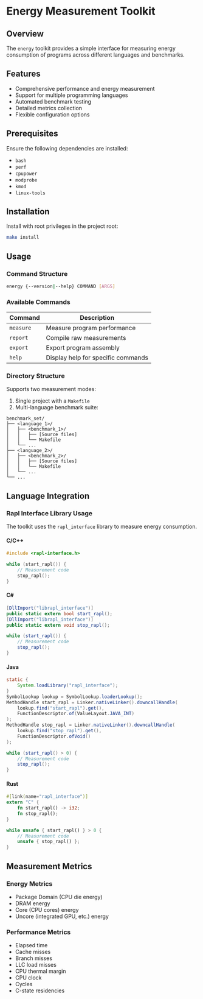 # Energy Measurement Toolkit

## Overview

The `energy` toolkit provides a simple interface for measuring energy consumption of programs across different languages and benchmarks.

## Features

- Comprehensive performance and energy measurement
- Support for multiple programming languages
- Automated benchmark testing
- Detailed metrics collection
- Flexible configuration options

## Prerequisites

Ensure the following dependencies are installed:
- `bash`
- `perf`
- `cpupower`
- `modprobe`
- `kmod`
- `linux-tools`

## Installation

Install with root privileges in the project root:
```bash
make install
```

## Usage

### Command Structure

```bash
energy {--version|--help} COMMAND [ARGS]
```

### Available Commands

| Command | Description |
|---------|-------------|
| `measure` | Measure program performance |
| `report` | Compile raw measurements |
| `export` | Export program assembly |
| `help` | Display help for specific commands |

### Directory Structure

Supports two measurement modes:
1. Single project with a `Makefile`
2. Multi-language benchmark suite:

```
benchmark_set/
├── <language_1>/
│   ├── <benchmark_1>/
│   │   ├── [Source files]  
│   │   └── Makefile
│   └── ...
├── <language_2>/
│   ├── <benchmark_2>/
│   │   ├── [Source files]  
│   │   └── Makefile
│   └── ...
└── ...
```

## Language Integration

### Rapl Interface Library Usage

The toolkit uses the `rapl_interface` library to measure energy consumption.

#### C/C++
```c
#include <rapl-interface.h>

while (start_rapl()) {
    // Measurement code
    stop_rapl();
}
```

#### C#
```csharp
[DllImport("librapl_interface")]
public static extern bool start_rapl();
[DllImport("librapl_interface")]
public static extern void stop_rapl();

while (start_rapl()) {
    // Measurement code
    stop_rapl();
}
```

#### Java
```java
static {
    System.loadLibrary("rapl_interface");
}
SymbolLookup lookup = SymbolLookup.loaderLookup();
MethodHandle start_rapl = Linker.nativeLinker().downcallHandle(
    lookup.find("start_rapl").get(),
    FunctionDescriptor.of(ValueLayout.JAVA_INT)
);
MethodHandle stop_rapl = Linker.nativeLinker().downcallHandle(
    lookup.find("stop_rapl").get(),
    FunctionDescriptor.ofVoid()
);

while (start_rapl() > 0) {
    // Measurement code
    stop_rapl();
}
```

#### Rust
```rust
#[link(name="rapl_interface")]
extern "C" {
    fn start_rapl() -> i32;
    fn stop_rapl();
}

while unsafe { start_rapl() } > 0 {
    // Measurement code
    unsafe { stop_rapl() };
}
```

## Measurement Metrics

### Energy Metrics
- Package Domain (CPU die energy)
- DRAM energy
- Core (CPU cores) energy
- Uncore (integrated GPU, etc.) energy

### Performance Metrics
- Elapsed time
- Cache misses
- Branch misses
- LLC load misses
- CPU thermal margin
- CPU clock
- Cycles
- C-state residencies
